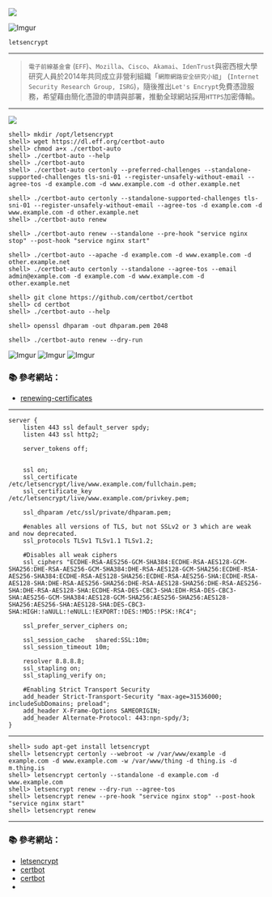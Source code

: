 ![](https://letsencrypt.org/images/letsencrypt-logo-horizontal.svg)

![Imgur](http://i.imgur.com/pEBGT1B.png)

`letsencrypt`

---

> `電子前線基金會` (`EFF`)、`Mozilla`、`Cisco`、`Akamai`、`IdenTrust`與密西根大學研究人員於2014年共同成立非營利組織「`網際網路安全研究小組`」 (`Internet Security Research Group, ISRG`)，隨後推出`Let's Encrypt`免費憑證服務，希望藉由簡化憑證的申請與部署，推動全球網站採用`HTTPS`加密傳輸。

---

![](https://certbot.eff.org/images/certbot-logo-1A.svg)

```console
shell> mkdir /opt/letsencrypt
shell> wget https://dl.eff.org/certbot-auto
shell> chmod a+x ./certbot-auto
shell> ./certbot-auto --help
shell> ./certbot-auto
shell> ./certbot-auto certonly --preferred-challenges --standalone-supported-challenges tls-sni-01 --register-unsafely-without-email --agree-tos -d example.com -d www.example.com -d other.example.net

shell> ./certbot-auto certonly --standalone-supported-challenges tls-sni-01 --register-unsafely-without-email --agree-tos -d example.com -d www.example.com -d other.example.net
shell> ./certbot-auto renew
```

```console
shell> ./certbot-auto renew --standalone --pre-hook "service nginx stop" --post-hook "service nginx start"
```

```console
shell> ./certbot-auto --apache -d example.com -d www.example.com -d other.example.net
shell> ./certbot-auto certonly --standalone --agree-tos --email admin@example.com -d example.com -d www.example.com -d other.example.net
```

```console
shell> git clone https://github.com/certbot/certbot
shell> cd certbot
shell> ./certbot-auto --help
```


```console
shell> openssl dhparam -out dhparam.pem 2048
```

```console
shell> ./certbot-auto renew --dry-run
```

![Imgur](http://i.imgur.com/7hNAFJa.png)
![Imgur](http://i.imgur.com/3w8fptF.png)
![Imgur](http://i.imgur.com/szPIxbh.png)

### :books: 參考網站：
- [renewing-certificates](https://certbot.eff.org/docs/using.html#renewing-certificates)

---

```
server {
	listen 443 ssl default_server spdy;
    listen 443 ssl http2;

	server_tokens off;


	ssl on;
	ssl_certificate /etc/letsencrypt/live/www.example.com/fullchain.pem;
	ssl_certificate_key /etc/letsencrypt/live/www.example.com/privkey.pem;
         
	ssl_dhparam /etc/ssl/private/dhparam.pem;

	#enables all versions of TLS, but not SSLv2 or 3 which are weak and now deprecated.
	ssl_protocols TLSv1 TLSv1.1 TLSv1.2;

	#Disables all weak ciphers
	ssl_ciphers "ECDHE-RSA-AES256-GCM-SHA384:ECDHE-RSA-AES128-GCM-SHA256:DHE-RSA-AES256-GCM-SHA384:DHE-RSA-AES128-GCM-SHA256:ECDHE-RSA-AES256-SHA384:ECDHE-RSA-AES128-SHA256:ECDHE-RSA-AES256-SHA:ECDHE-RSA-AES128-SHA:DHE-RSA-AES256-SHA256:DHE-RSA-AES128-SHA256:DHE-RSA-AES256-SHA:DHE-RSA-AES128-SHA:ECDHE-RSA-DES-CBC3-SHA:EDH-RSA-DES-CBC3-SHA:AES256-GCM-SHA384:AES128-GCM-SHA256:AES256-SHA256:AES128-SHA256:AES256-SHA:AES128-SHA:DES-CBC3-SHA:HIGH:!aNULL:!eNULL:!EXPORT:!DES:!MD5:!PSK:!RC4";

	ssl_prefer_server_ciphers on;

	ssl_session_cache   shared:SSL:10m;
	ssl_session_timeout 10m;

	resolver 8.8.8.8;
	ssl_stapling on;
	ssl_stapling_verify on;
        
	#Enabling Strict Transport Security
	add_header Strict-Transport-Security "max-age=31536000; includeSubDomains; preload";
	add_header X-Frame-Options SAMEORIGIN;
	add_header Alternate-Protocol: 443:npn-spdy/3;
}
```

---

```console
shell> sudo apt-get install letsencrypt 
shell> letsencrypt certonly --webroot -w /var/www/example -d example.com -d www.example.com -w /var/www/thing -d thing.is -d m.thing.is
shell> letsencrypt certonly --standalone -d example.com -d www.example.com
shell> letsencrypt renew --dry-run --agree-tos 
shell> letsencrypt renew --pre-hook "service nginx stop" --post-hook "service nginx start"
shell> letsencrypt renew 
```

---
### :books: 參考網站：

- [letsencrypt](https://letsencrypt.org/)
- [certbot](https://github.com/certbot/certbot)
- [certbot](https://certbot.eff.org/docs/contributing.html)
- [](https://certbot.eff.org/#ubuntuxenial-haproxy)